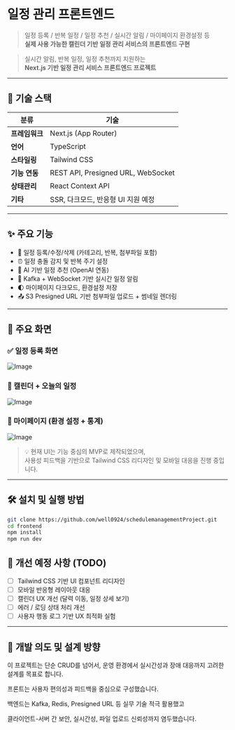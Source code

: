 # 일정 관리 프론트엔드

> 일정 등록 / 반복 일정 / 일정 추천 / 실시간 알림 / 마이페이지 환경설정 등  
> **실제 사용 가능한 캘린더 기반 일정 관리 서비스의 프론트엔드 구현**


> 실시간 알림, 반복 일정, 일정 추천까지 지원하는  
> **Next.js 기반 일정 관리 서비스 프론트엔드 프로젝트**

---

## 🧰 기술 스택

| 분류 | 기술 |
|------|------|
| **프레임워크** | Next.js (App Router) |
| **언어** | TypeScript |
| **스타일링** | Tailwind CSS |
| **기능 연동** | REST API, Presigned URL, WebSocket |
| **상태관리** | React Context API |
| **기타** | SSR, 다크모드, 반응형 UI 지원 예정 |

---

## ✨ 주요 기능

- 📆 일정 등록/수정/삭제 (카테고리, 반복, 첨부파일 포함)
- ⏰ 일정 충돌 감지 및 반복 주기 설정
- 🧠 AI 기반 일정 추천 (OpenAI 연동)
- 🔔 Kafka + WebSocket 기반 실시간 일정 알림
- 🌓 마이페이지 다크모드, 환경설정 저장
- 📤 S3 Presigned URL 기반 첨부파일 업로드 + 썸네일 렌더링

---

## 📸 주요 화면

### ✅ 일정 등록 화면
![Image](https://github.com/user-attachments/assets/2c6c5b22-7510-4786-90d0-fbf107bb6f6a)

### 📅 캘린더 + 오늘의 일정
![Image](https://github.com/user-attachments/assets/84b8f94b-3135-43c2-b8af-77bd78566f68)

### 👤 마이페이지 (환경 설정 + 통계)
![Image](https://github.com/user-attachments/assets/b89ec9cb-014d-45fe-afe1-9d46e11f00fa)

> 💡 현재 UI는 기능 중심의 MVP로 제작되었으며,  
> 사용성 피드백을 기반으로 Tailwind CSS 리디자인 및 모바일 대응을 진행 중입니다.

---

## 🛠️ 설치 및 실행 방법

```bash
git clone https://github.com/well0924/schedulemanagementProject.git
cd frontend
npm install
npm run dev
```


## 🚧 개선 예정 사항 (TODO)

- [ ] Tailwind CSS 기반 UI 컴포넌트 리디자인
- [ ] 모바일 반응형 레이아웃 대응
- [ ] 캘린더 UX 개선 (달력 이동, 일정 상세 보기)
- [ ] 에러 / 로딩 상태 처리 개선
- [ ] 사용자 행동 로그 기반 UX 최적화 실험

---

## 🧠 개발 의도 및 설계 방향

이 프로젝트는 단순 CRUD를 넘어서, 운영 환경에서 실시간성과 장애 대응까지 고려한 설계를 목표로 합니다.

프론트는 사용자 편의성과 피드백을 중심으로 구성했습니다.

백엔드는 Kafka, Redis, Presigned URL 등 실무 기술 적극 활용했고

클라이언트-서버 간 보안, 실시간성, 파일 업로드 신뢰성까지 염두했습니다.